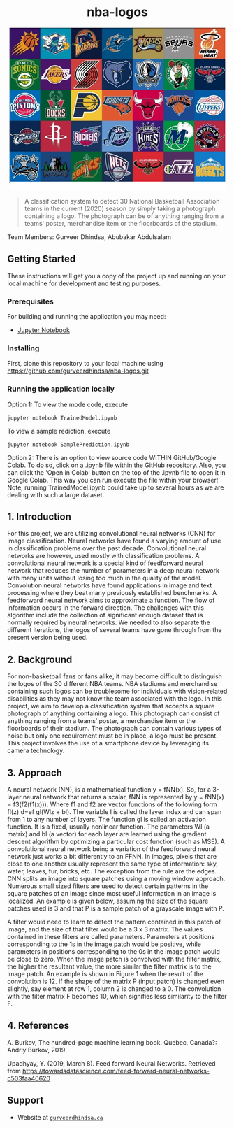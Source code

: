<p align="center">
    <h1 align="center">nba-logos</h1>
</p>

<p align="center">
    <img src="screenshots/logos.png" />
</p>

> A classification system to detect 30 National Basketball Association teams in the current (2020) season by simply taking a photograph containing a logo. The photograph can be of anything ranging from a teams' poster, merchandise item or the floorboards of the stadium.

Team Members: Gurveer Dhindsa, Abubakar Abdulsalam

## Getting Started
These instructions will get you a copy of the project up and running on your local machine for development and testing purposes.

### Prerequisites
For building and running the application you may need:
- [Jupyter Notebook](https://jupyter.org/install)

### Installing
First, clone this repository to your local machine using https://github.com/gurveerdhindsa/nba-logos.git

### Running the application locally
Option 1:
To view the mode code, execute
```
jupyter notebook TrainedModel.ipynb
```
To view a sample rediction, execute
```
jupyter notebook SamplePrediction.ipynb
```

Option 2:
There is an option to view source code WITHIN GitHub/Google Colab. To do so, click on a .ipynb file within the GitHub repository.
Also, you can click the 'Open in Colab' button on the top of the .ipynb file to open it in Google Colab. This way you can run execute the file within your browser!
Note, running TrainedModel.ipynb could take up to several hours as we are dealing with such a large dataset.

## 1. Introduction
For this project, we are utilizing convolutional neural networks (CNN) for image classification. Neural networks have found a varying amount of use in classification problems over the past decade. Convolutional neural networks are however, used mostly with classification problems. A convolutional neural network is a special kind of feedforward neural network that  reduces the number of parameters in a deep neural network with many units without losing too much in the quality of the model. Convolution neural networks have found applications in image and text processing where they beat many previously established benchmarks. A feedforward neural network aims to approximate a function. The flow of information occurs in the forward direction. The challenges with this algorithm include the collection of significant enough dataset that is normally required by neural networks. We needed to also separate the different iterations, the logos of several teams have gone through from the present version being used.

## 2. Background
For non-basketball fans or fans alike, it may become difficult to distinguish the logos of the 30 different NBA teams. NBA stadiums and merchandise containing such logos can be troublesome for individuals with vision-related disabilities as they may not know the team associated with the logo. In this project, we aim to develop a classification system that accepts a square photograph of anything containing a logo. This photograph can consist of anything ranging from a teams’ poster, a merchandise item or the floorboards of their stadium. The photograph can contain various types of noise but only one requirement must be in place, a logo must be present. This project involves the use of a smartphone device by leveraging its camera technology. 

## 3. Approach
A neural network (NN), is a mathematical function y = fNN(x). So, for a 3-layer neural network that returns a scalar, fNN is represented by y = fNN(x) = f3(f2(f1(x))). Where f1 and f2 are vector functions of the following form fl(z) d=ef gl(Wlz + bl). The variable l is called the layer index and can span from 1 to any number of layers. The function gl is called an activation function. It is a fixed, usually nonlinear function. The parameters Wl (a matrix) and bl (a vector) for each layer are learned using the gradient descent algorithm by optimizing a particular cost function (such as MSE). A convolutional neural network being a variation of the feedforward neural network just works a bit differently to an FFNN. In images, pixels that are close to one another usually represent the same type of information: sky, water, leaves, fur, bricks, etc. The exception from the rule are the edges. CNN splits an image into square patches using a moving window approach. Numerous small sized filters are used to detect certain patterns in the square patches of an image since most useful information in an image is localized. An example is given below, assuming the size of the square patches used is 3 and that P is a sample patch of a grayscale image with P.

A filter would need to learn to detect the pattern contained in this patch of image, and the size of that filter would be a 3 x 3 matrix.  The values contained in these filters are called parameters. Parameters at positions corresponding to the 1s in the image patch would be positive, while parameters in positions corresponding to the 0s in the image patch would be close to zero. When the image patch is convolved with the filter matrix, the higher the resultant value, the more similar the filter matrix is to the image patch. An example is shown in Figure 1 when the result of the convolution is 12. If the shape of the matrix P (input patch) is changed even slightly, say element at row 1, column 2 is changed to a 0. The convolution with the filter matrix F becomes 10, which signifies less similarity to the filter F.

## 4. References
A. Burkov, The hundred-page machine learning book. Quebec, Canada?: Andriy Burkov, 2019.

Upadhyay, Y. (2019, March 8). Feed forward Neural Networks. Retrieved from https://towardsdatascience.com/feed-forward-neural-networks-c503faa46620

##  Support
- Website at <a href="https://gurveerdhindsa.github.io/portfolio/" target="_blank">`gurveerdhindsa.ca`</a>
